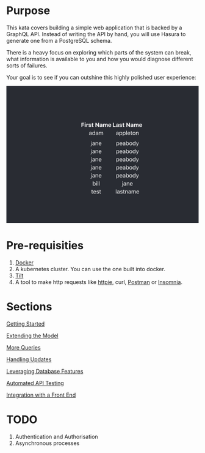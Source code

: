# Purpose

This kata covers building a simple web application that is backed by a GraphQL API. Instead of writing the API by hand, you will use Hasura to generate one from a PostgreSQL schema.

There is a heavy focus on exploring which parts of the system can break, what information is available to you and how you would diagnose different sorts of failures.

Your goal is to see if you can outshine this highly polished user experience:

![The goal](images/the_result.png)

# Pre-requisities

1. [Docker](https://docs.docker.com/get-docker/)
2. A kubernetes cluster. You can use the one built into docker.
3. [Tilt](https://docs.tilt.dev/install.html)
4. A tool to make http requests like [httpie](https://httpie.io/), curl, [Postman](https://www.postman.com/downloads/) or [Insomnia](https://insomnia.rest/).

# Sections

[Getting Started](sections/010_getting_started.md)

[Extending the Model](sections/020_modifying_schema.md)

[More Queries](sections/030_more_queries.md)

[Handling Updates](sections/040_handling_updates.md)

[Leveraging Database Features](sections/050_leverage_database.md)

[Automated API Testing](sections/060_automated_testing.md)

[Integration with a Front End](sections/070_frontend.md)

# TODO
1. Authentication and Authorisation
2. Asynchronous processes
